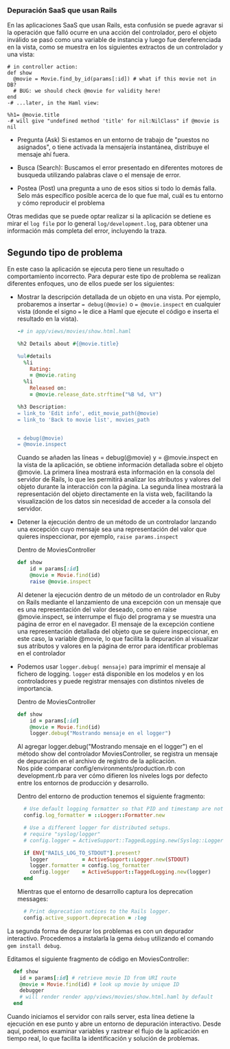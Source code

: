 ### Depuración SaaS que usan Rails

En las aplicaciones SaaS que usan Rails, esta confusión se puede agravar si la operación que falló ocurre en una acción del controlador, pero el objeto inválido se pasó como una
variable de instancia y luego fue dereferenciada en la vista, como se muestra en los siguientes extractos de un controlador y una vista:

```
# in controller action:
def show
  @movie = Movie.find_by_id(params[:id]) # what if this movie not in DB?
  # BUG: we should check @movie for validity here!
end
-# ...later, in the Haml view:

%h1= @movie.title
-# will give "undefined method 'title' for nil:NilClass" if @movie is nil
```
- Pregunta (Ask) Si estamos en un entorno de trabajo de "puestos no asignados", o tiene activada la mensajería instantánea, distribuye el mensaje ahí fuera.

- Busca (Search): Buscamos el error presentado en diferentes motores de busqueda utilizando palabras clave o el mensaje de error.

- Postea (Post) una pregunta a uno de esos sitios si todo lo demás falla. Selo más específico posible acerca de lo que fue mal, cuál es tu entorno y cómo reproducir el problema
 
 Otras medidas que se puede optar realizar si la aplicación se detiene es mirar el `log file` por lo general `log/development.log`, para obtener una información más completa del error, incluyendo la traza.  

## Segundo tipo de problema 
En este caso la aplicación se ejecuta pero tiene un resultado o comportamiento incorrecto. Para depurar este tipo de problema se realizan diferentes enfoques, uno de ellos puede ser los siguientes:


- Mostrar la descripción detallada de un objeto en una vista. Por ejemplo, probaremos a insertar `= debug(@movie)` o `= @movie.inspect` en cualquier vista (donde el signo
`=` le dice a Haml que ejecute el código e inserta el resultado en la vista).


  ``` ruby
  -# in app/views/movies/show.html.haml

  %h2 Details about #{@movie.title}

  %ul#details
    %li
      Rating:
      = @movie.rating
    %li
      Released on:
      = @movie.release_date.strftime("%B %d, %Y")

  %h3 Description:
  = link_to 'Edit info', edit_movie_path(@movie)
  = link_to 'Back to movie list', movies_path


  = debug(@movie)
  = @movie.inspect
  ```
  Cuando se añaden las líneas = debug(@movie) y = @movie.inspect en la vista de la aplicación, se obtiene información detallada sobre el objeto @movie. La primera línea mostrará esta información en la consola del servidor de Rails, lo que les permitirá analizar los atributos y valores del objeto durante la interacción con la página. La segunda línea mostrará la representación del objeto directamente en la vista web, facilitando la visualización de los datos sin necesidad de acceder a la consola del servidor. 


- Detener la ejecución dentro de un método de un controlador lanzando una excepción cuyo mensaje sea una representación del valor que quieres inspeccionar, por ejemplo, `raise params.inspect`

  
  Dentro de MoviesController
  ``` ruby
  def show
      id = params[:id] 
      @movie = Movie.find(id) 
      raise @movie.inspect

  ```

  Al detener la ejecución dentro de un método de un controlador en Ruby on Rails mediante el lanzamiento de una excepción con un mensaje que es una representación del valor deseado, como en raise @movie.inspect, se interrumpe el flujo del programa y se muestra una página de error en el navegador. El mensaje de la excepción contiene una representación detallada del objeto que se quiere inspeccionar, en este caso, la variable @movie, lo que facilita la depuración al visualizar sus atributos y valores en la página de error para identificar problemas en el controlador


- Podemos usar `logger.debug( mensaje)` para imprimir el mensaje al fichero de logging. `logger` está disponible en los modelos y en los controladores y puede registrar mensajes con distintos niveles de importancia. 

  Dentro de MoviesController
  ```ruby
  def show
      id = params[:id] 
      @movie = Movie.find(id)
      logger.debug("Mostrando mensaje en el logger")
  ```
  Al agregar logger.debug("Mostrando mensaje en el logger") en el método show del controlador MoviesController, se registra un mensaje de depuración en el archivo de registro de la aplicación.  
  Nos pide comparar config/environments/production.rb con development.rb para ver cómo difieren los niveles logs por defecto entre los entornos de producción y desarrollo.

  Dentro del entorno de production tenemos el siguiente fragmento:
  ```ruby
    # Use default logging formatter so that PID and timestamp are not suppressed.
    config.log_formatter = ::Logger::Formatter.new

    # Use a different logger for distributed setups.
    # require "syslog/logger"
    # config.logger = ActiveSupport::TaggedLogging.new(Syslog::Logger.new "app-name")

    if ENV["RAILS_LOG_TO_STDOUT"].present?
      logger           = ActiveSupport::Logger.new(STDOUT)
      logger.formatter = config.log_formatter
      config.logger    = ActiveSupport::TaggedLogging.new(logger)
    end
  ```

  Mientras que el entorno de desarrollo captura los deprecation messages:
  ```ruby
    # Print deprecation notices to the Rails logger.
    config.active_support.deprecation = :log
  ```

La segunda forma de depurar los problemas es con un depurador interactivo. Procedemos a instalarla la gema `debug` utilizando el comando `gem install debug`.

Editamos el siguiente fragmento de código en MoviesController:
```ruby
  def show    
    id = params[:id] # retrieve movie ID from URI route
    @movie = Movie.find(id) # look up movie by unique ID
    debugger
    # will render render app/views/movies/show.html.haml by default
  end
```
Cuando iniciamos el servidor con rails server, esta línea detiene la ejecución en ese punto y abre un entorno de depuración interactivo. Desde aquí, podemos examinar variables y rastrear el flujo de la aplicación en tiempo real, lo que facilita la identificación y solución de problemas. 
 
 
 